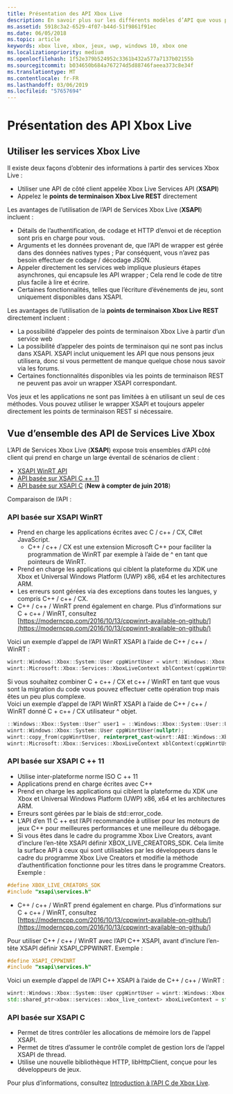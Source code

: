 ```yaml
---
title: Présentation des API Xbox Live
description: En savoir plus sur les différents modèles d’API que vous pouvez utiliser pour interagir avec le service Xbox Live.
ms.assetid: 5918c3a2-6529-4f07-b44d-51f9861f91ec
ms.date: 06/05/2018
ms.topic: article
keywords: xbox live, xbox, jeux, uwp, windows 10, xbox one
ms.localizationpriority: medium
ms.openlocfilehash: 1f52e379b524952c3361b432a577a7137b02155b
ms.sourcegitcommit: b034650b684a767274d5d88746faeea373c8e34f
ms.translationtype: MT
ms.contentlocale: fr-FR
ms.lasthandoff: 03/06/2019
ms.locfileid: "57657694"
---
```

# <a name="introduction-to-xbox-live-apis"></a>Présentation des API Xbox Live

## <a name="use-xbox-live-services"></a>Utiliser les services Xbox Live

Il existe deux façons d’obtenir des informations à partir des services Xbox Live :

- Utiliser une API de côté client appelée Xbox Live Services API (**XSAPI**)
- Appelez le **points de terminaison Xbox Live REST** directement

Les avantages de l’utilisation de l’API de Services Xbox Live (**XSAPI**) incluent :

- Détails de l’authentification, de codage et HTTP d’envoi et de réception sont pris en charge pour vous.
- Arguments et les données provenant de, que l’API de wrapper est gérée dans des données natives types ; Par conséquent, vous n’avez pas besoin effectuer de codage / décodage JSON.
- Appeler directement les services web implique plusieurs étapes asynchrones, qui encapsule les API wrapper ; Cela rend le code de titre plus facile à lire et écrire.
- Certaines fonctionnalités, telles que l’écriture d’événements de jeu, sont uniquement disponibles dans XSAPI.

Les avantages de l’utilisation de la **points de terminaison Xbox Live REST** directement incluent :

- La possibilité d’appeler des points de terminaison Xbox Live à partir d’un service web
- La possibilité d’appeler des points de terminaison qui ne sont pas inclus dans XSAPI.  XSAPI inclut uniquement les API que nous pensons jeux utilisera, donc si vous permettent de manque quelque chose nous savoir via les forums.
- Certaines fonctionnalités disponibles via les points de terminaison REST ne peuvent pas avoir un wrapper XSAPI correspondant.

Vos jeux et les applications ne sont pas limitées à en utilisant un seul de ces méthodes. Vous pouvez utiliser le wrapper XSAPI et toujours appeler directement les points de terminaison REST si nécessaire.

## <a name="xbox-live-services-api-overview"></a>Vue d’ensemble des API de Services Live Xbox ##

L’API de Services Xbox Live (**XSAPI**) expose trois ensembles d’API côté client qui prend en charge un large éventail de scénarios de client :

- [XSAPI WinRT API](#xsapi-winrt-based-api)
- [API basée sur XSAPI C ++ 11](#xsapi-c11-based-api)
- [API basée sur XSAPI C](#xsapi-c-based-api) (**New à compter de juin 2018**)

Comparaison de l’API :

### <a name="xsapi-winrt-based-api"></a>API basée sur XSAPI WinRT

- Prend en charge les applications écrites avec C / c++ / CX, C#et JavaScript.
    - C++ / c++ / CX est une extension Microsoft C++ pour faciliter la programmation de WinRT par exemple à l’aide de ^ en tant que pointeurs de WinRT.
- Prend en charge les applications qui ciblent la plateforme du XDK une Xbox et Universal Windows Platform (UWP) x86, x64 et les architectures ARM.
- Les erreurs sont gérées via des exceptions dans toutes les langues, y compris C++ / c++ / CX.
- C++ / c++ / WinRT prend également en charge.  Plus d’informations sur C + c++ / WinRT, consultez [https://moderncpp.com/2016/10/13/cppwinrt-available-on-github/](https://moderncpp.com/2016/10/13/cppwinrt-available-on-github/)

Voici un exemple d’appel de l’API WinRT XSAPI à l’aide de C++ / c++ / WinRT :

```c++
winrt::Windows::Xbox::System::User cppWinrtUser = winrt::Windows::Xbox::System::User::Users().GetAt(0);
winrt::Microsoft::Xbox::Services::XboxLiveContext xblContext(cppWinrtUser);
```

Si vous souhaitez combiner C + c++ / CX et c++ / WinRT en tant que vous sont la migration du code vous pouvez effectuer cette opération trop mais êtes un peu plus complexe.  
Voici un exemple d’appel de l’API WinRT XSAPI à l’aide de C++ / c++ / WinRT donné C + c++ / CX utilisateur ^ objet.

```c++
::Windows::Xbox::System::User^ user1 = ::Windows::Xbox::System::User::Users->GetAt(0);
winrt::Windows::Xbox::System::User cppWinrtUser(nullptr);
winrt::copy_from(cppWinrtUser, reinterpret_cast<winrt::ABI::Windows::Xbox::System::IUser*>(user1));
winrt::Microsoft::Xbox::Services::XboxLiveContext xblContext(cppWinrtUser);
```


### <a name="xsapi-c11-based-api"></a>API basée sur XSAPI C ++ 11

- Utilise inter-plateforme norme ISO C ++ 11
- Applications prend en charge écrites avec C++
- Prend en charge les applications qui ciblent la plateforme du XDK une Xbox et Universal Windows Platform (UWP) x86, x64 et les architectures ARM.
- Erreurs sont gérées par le biais de std::error_code.
- L’API d’en 11 C ++ est l’API recommandée à utiliser pour les moteurs de jeux C++ pour meilleures performances et une meilleure du débogage.
- Si vous êtes dans le cadre du programme Xbox Live Creators, avant d’inclure l’en-tête XSAPI définir XBOX_LIVE_CREATORS_SDK. Cela limite la surface API à ceux qui sont utilisables par les développeurs dans le cadre du programme Xbox Live Creators et modifie la méthode d’authentification fonctionne pour les titres dans le programme Creators.  Exemple :

```c++
#define XBOX_LIVE_CREATORS_SDK
#include "xsapi\services.h"
```

- C++ / c++ / WinRT prend également en charge.  Plus d’informations sur C + c++ / WinRT, consultez [https://moderncpp.com/2016/10/13/cppwinrt-available-on-github/](https://moderncpp.com/2016/10/13/cppwinrt-available-on-github/)

Pour utiliser C++ / c++ / WinRT avec l’API C++ XSAPI, avant d’inclure l’en-tête XSAPI définir XSAPI_CPPWINRT.  Exemple :

```c++
#define XSAPI_CPPWINRT
#include "xsapi\services.h"
```

Voici un exemple d’appel de l’API C++ XSAPI à l’aide de C++ / c++ / WinRT :

```c++
winrt::Windows::Xbox::System::User cppWinrtUser = winrt::Windows::Xbox::System::User::Users().GetAt(0);
std::shared_ptr<xbox::services::xbox_live_context> xboxLiveContext = std::make_shared<xbox::services::xbox_live_context>(cppWinrtUser);
```

### <a name="xsapi-c-based-api"></a>API basée sur XSAPI C

- Permet de titres contrôler les allocations de mémoire lors de l’appel XSAPI.
- Permet de titres d’assumer le contrôle complet de gestion lors de l’appel XSAPI de thread.
- Utilise une nouvelle bibliothèque HTTP, libHttpClient, conçue pour les développeurs de jeux.

Pour plus d’informations, consultez [Introduction à l’API C de Xbox Live](xsapi-flat-c.md).
